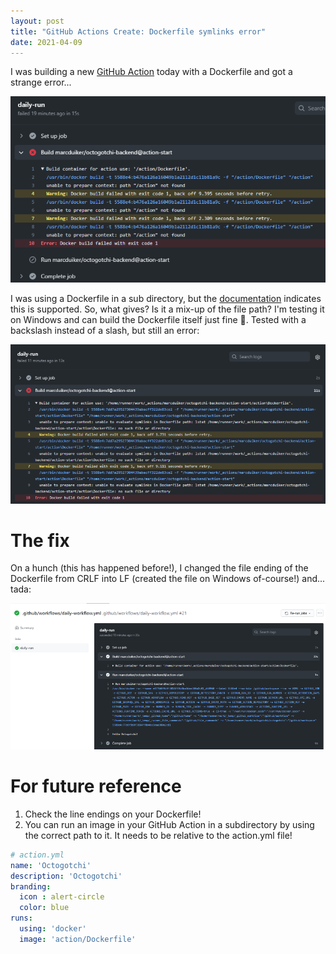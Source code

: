 ```yaml
---
layout: post
title: "GitHub Actions Create: Dockerfile symlinks error"
date: 2021-04-09
---
```


I was building a new [GitHub Action](https://docs.github.com/en/actions/creating-actions/about-actions) today with a Dockerfile and got a strange error...


![GitHub execution error message](/images/20210409/20210409_01_ErrorMessage.png)


I was using a Dockerfile in a sub directory, but the [documentation](https://docs.github.com/en/actions/creating-actions/metadata-syntax-for-github-actions#runs-for-docker-actions) indicates this is supported. So, what gives? Is it a mix-up of the file path? I'm testing it on Windows and can build the Dockerfile itself just fine 🤔. Tested with a backslash instead of a slash, but still an error:

![GitHub execution error message with symlinks](/images/20210409/20210409_02_ErrorMessage.png)

# The fix

On a hunch (this has happened before!), I changed the file ending of the Dockerfile from CRLF into LF (created the file on Windows of-course!) and... tada: 


![Working result with a successful Docker build](/images/20210409/20210409_03_Working.png)


# For future reference

1. Check the line endings on your Dockerfile!
2. You can run an image in your GitHub Action in a subdirectory by using the correct path to it. It needs to be relative to the action.yml file!


``` yaml
# action.yml
name: 'Octogotchi'
description: 'Octogotchi'
branding:
  icon : alert-circle
  color: blue
runs:
  using: 'docker'
  image: 'action/Dockerfile'
```